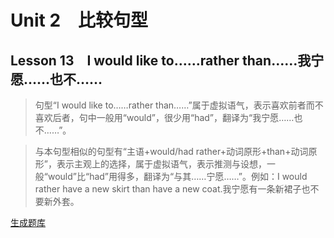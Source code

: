 ﻿ # Unit 2　比较句型
 ## Lesson 13　I would like to……rather than……我宁愿……也不……
 
> 句型“I would like to……rather than……”属于虚拟语气，表示喜欢前者而不喜欢后者，句中一般用“would”，很少用“had”，翻译为“我宁愿……也不……”。

> 与本句型相似的句型有“主语+would/had rather+动词原形+than+动词原形”，表示主观上的选择，属于虚拟语气，表示推测与设想，一般“would”比“had”用得多，翻译为“与其……宁愿……”。例如：I would rather have a new skirt than have a new coat.我宁愿有一条新裙子也不要新外套。


 [生成题库](./question/f013.json)
